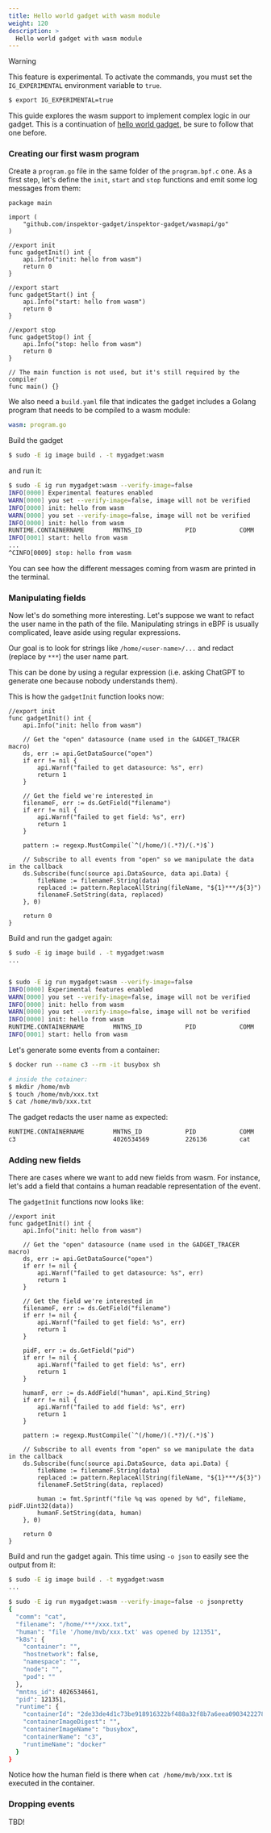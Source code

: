 ```yaml
---
title: Hello world gadget with wasm module
weight: 120
description: >
  Hello world gadget with wasm module
---
```


> [!WARNING]
> This feature is experimental. To activate the commands, you must set the `IG_EXPERIMENTAL` environment variable to `true`.
>
> ```bash
> $ export IG_EXPERIMENTAL=true
> ```

This guide explores the wasm support to implement complex logic in our gadget.
This is a continuation of [hello world gadget](./hello-world-gadget.md), be sure
to follow that one before.

### Creating our first wasm program

Create a `program.go` file in the same folder of the `program.bpf.c` one. As a
first step, let's define the `init`, `start` and `stop` functions and emit some
log messages from them:

```golang
package main

import (
	"github.com/inspektor-gadget/inspektor-gadget/wasmapi/go"
)

//export init
func gadgetInit() int {
	api.Info("init: hello from wasm")
	return 0
}

//export start
func gadgetStart() int {
	api.Info("start: hello from wasm")
	return 0
}

//export stop
func gadgetStop() int {
	api.Info("stop: hello from wasm")
	return 0
}

// The main function is not used, but it's still required by the compiler
func main() {}
```

We also need a `build.yaml` file that indicates the gadget includes a Golang
program that needs to be compiled to a wasm module:

```yaml
wasm: program.go
```

Build the gadget

```bash
$ sudo -E ig image build . -t mygadget:wasm
```

and run it:

```bash
$ sudo -E ig run mygadget:wasm --verify-image=false
INFO[0000] Experimental features enabled
WARN[0000] you set --verify-image=false, image will not be verified
INFO[0000] init: hello from wasm
WARN[0000] you set --verify-image=false, image will not be verified
INFO[0000] init: hello from wasm
RUNTIME.CONTAINERNAME        MNTNS_ID            PID            COMM           FILENAME
INFO[0001] start: hello from wasm
...
^CINFO[0009] stop: hello from wasm
```

You can see how the different messages coming from wasm are printed in the
terminal.

### Manipulating fields

Now let's do something more interesting. Let's suppose we want to refact the
user name in the path of the file. Manipulating strings in eBPF is usually
complicated, leave aside using regular expressions.

Our goal is to look for strings like `/home/<user-name>/...` and redact (replace
by `***`) the user name part.

This can be done by using a regular expression (i.e. asking ChatGPT to generate
one because nobody understands them).

This is how the `gadgetInit` function looks now:

```golang
//export init
func gadgetInit() int {
	api.Info("init: hello from wasm")

	// Get the "open" datasource (name used in the GADGET_TRACER macro)
	ds, err := api.GetDataSource("open")
	if err != nil {
		api.Warnf("failed to get datasource: %s", err)
		return 1
	}

	// Get the field we're interested in
	filenameF, err := ds.GetField("filename")
	if err != nil {
		api.Warnf("failed to get field: %s", err)
		return 1
	}

	pattern := regexp.MustCompile(`^(/home/)(.*?)/(.*)$`)

	// Subscribe to all events from "open" so we manipulate the data in the callback
	ds.Subscribe(func(source api.DataSource, data api.Data) {
		fileName := filenameF.String(data)
		replaced := pattern.ReplaceAllString(fileName, "${1}***/${3}")
		filenameF.SetString(data, replaced)
	}, 0)

	return 0
}
```

Build and run the gadget again:

```bash
$ sudo -E ig image build . -t mygadget:wasm
...


$ sudo -E ig run mygadget:wasm --verify-image=false
INFO[0000] Experimental features enabled
WARN[0000] you set --verify-image=false, image will not be verified
INFO[0000] init: hello from wasm
WARN[0000] you set --verify-image=false, image will not be verified
INFO[0000] init: hello from wasm
RUNTIME.CONTAINERNAME        MNTNS_ID            PID            COMM           FILENAME
INFO[0001] start: hello from wasm
```

Let's generate some events from a container:

```bash
$ docker run --name c3 --rm -it busybox sh

# inside the cotainer:
$ mkdir /home/mvb
$ touch /home/mvb/xxx.txt
$ cat /home/mvb/xxx.txt
```

The gadget redacts the user name as expected:

```bash
RUNTIME.CONTAINERNAME        MNTNS_ID            PID            COMM           FILENAME
c3                           4026534569          226136         cat            /home/***/xxx.txt
```

### Adding new fields

There are cases where we want to add new fields from wasm. For instance, let's
add a field that contains a human readable representation of the event.

The `gadgetInit` functions now looks like:

```golang
//export init
func gadgetInit() int {
	api.Info("init: hello from wasm")

	// Get the "open" datasource (name used in the GADGET_TRACER macro)
	ds, err := api.GetDataSource("open")
	if err != nil {
		api.Warnf("failed to get datasource: %s", err)
		return 1
	}

	// Get the field we're interested in
	filenameF, err := ds.GetField("filename")
	if err != nil {
		api.Warnf("failed to get field: %s", err)
		return 1
	}

	pidF, err := ds.GetField("pid")
	if err != nil {
		api.Warnf("failed to get field: %s", err)
		return 1
	}

	humanF, err := ds.AddField("human", api.Kind_String)
	if err != nil {
		api.Warnf("failed to add field: %s", err)
		return 1
	}

	pattern := regexp.MustCompile(`^(/home/)(.*?)/(.*)$`)

	// Subscribe to all events from "open" so we manipulate the data in the callback
	ds.Subscribe(func(source api.DataSource, data api.Data) {
		fileName := filenameF.String(data)
		replaced := pattern.ReplaceAllString(fileName, "${1}***/${3}")
		filenameF.SetString(data, replaced)

		human := fmt.Sprintf("file %q was opened by %d", fileName, pidF.Uint32(data))
		humanF.SetString(data, human)
	}, 0)

	return 0
}
```

Build and run the gadget again. This time using `-o json` to easily see the
output from it:

```bash
$ sudo -E ig image build . -t mygadget:wasm
...

$ sudo -E ig run mygadget:wasm --verify-image=false -o jsonpretty
{
  "comm": "cat",
  "filename": "/home/***/xxx.txt",
  "human": "file '/home/mvb/xxx.txt' was opened by 121351",
  "k8s": {
    "container": "",
    "hostnetwork": false,
    "namespace": "",
    "node": "",
    "pod": ""
  },
  "mntns_id": 4026534661,
  "pid": 121351,
  "runtime": {
    "containerId": "2de33de4d1c73be918916322bf488a32f8b7a6eea0903422278fa13766e36f8f",
    "containerImageDigest": "",
    "containerImageName": "busybox",
    "containerName": "c3",
    "runtimeName": "docker"
  }
}
```

Notice how the human field is there when `cat /home/mvb/xxx.txt` is executed in
the container.

### Dropping events

TBD!
